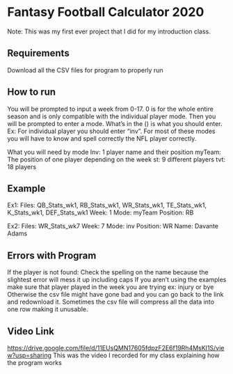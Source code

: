 # Fantasy Football Calculator 2020
Note: This was my first ever project that I did for my introduction class.
## Requirements
Download all the CSV files for program to properly run

## How to run
You will be prompted to input a week from 0-17. 0 is for the whole entire season and is only compatible with the individual player mode. Then you will be prompted to enter a mode. What’s in the () is what you should enter. Ex: For individual player you should enter “inv”. For most of these modes you will have to know and spell correctly the NFL player correctly. 

What you will need by mode
Inv: 1 player name and their position
myTeam: The position of one player depending on the week
st: 9 different players
tvt: 18 players

## Example
Ex1:
Files: QB_Stats_wk1, RB_Stats_wk1, WR_Stats_wk1, TE_Stats_wk1, K_Stats_wk1, DEF_Stats_wk1
Week: 1
Mode: myTeam
Position: RB

Ex2:
Files: WR_Stats_wk7
Week: 7
Mode: inv
Position: WR
Name: Davante Adams

## Errors with Program
If the player is not found:
Check the spelling on the name because the slightest error will mess it up including caps
If you aren’t using the examples make sure that player played in the week you are trying ex: injury or bye
Otherwise the csv file might have gone bad and you can go back to the link and redownload it. Sometimes the csv file will compress all the data into one row making it unusable.

## Video Link
https://drive.google.com/file/d/11EUsQMN17605fdpzF2E6f19Rh4MsKI1S/view?usp=sharing
This was the video I recorded for my class explaining how the program works
